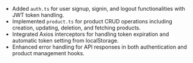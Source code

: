 
- Added `auth.ts` for user signup, signin, and logout functionalities with JWT token handling.
- Implemented `product.ts` for product CRUD operations including creation, updating, deletion, and fetching products.
- Integrated Axios interceptors for handling token expiration and automatic token setting from localStorage.
- Enhanced error handling for API responses in both authentication and product management hooks.